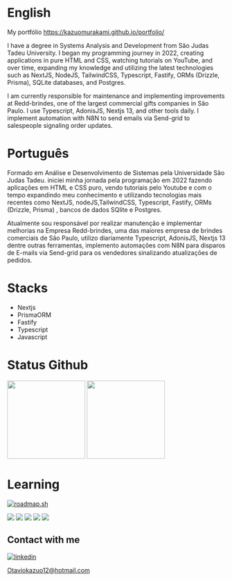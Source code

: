 # English
My portfólio <a href="[https://kazuomurakami.github.io/portfolio/](https://kazuo-portfolio.vercel.app)">[https://kazuomurakami.github.io/portfolio/ ](https://kazuo-portfolio.vercel.app)</a>

I have a degree in Systems Analysis and Development from São Judas Tadeu University.
I began my programming journey in 2022, creating applications in pure HTML and CSS, watching tutorials on YouTube, and over time, expanding my knowledge and utilizing the latest technologies such as NextJS, NodeJS, TailwindCSS, Typescript, Fastify, ORMs (Drizzle, Prisma), SQLite databases, and Postgres.

I am currently responsible for maintenance and implementing improvements at Redd-brindes, one of the largest commercial gifts companies in São Paulo. I use Typescript, AdonisJS, Nextjs 13, and other tools daily. I implement automation with N8N to send emails via Send-grid to salespeople signaling order updates.

# Português
Formado em Análise e Desenvolvimento de Sistemas pela Universidade São Judas Tadeu.
iniciei minha jornada pela programação em 2022 fazendo aplicações em HTML e CSS puro, vendo tutoriais pelo Youtube e com o tempo expandindo meu conhecimento e utilizando tecnologias mais recentes como NextJS, nodeJS,TailwindCSS, Typescript, Fastify, ORMs (Drizzle, Prisma) , bancos de dados SQlite e Postgres. 

Atualmente sou responsável por realizar manutenção e implementar melhorias na Empresa Redd-brindes, uma das maiores empresa de brindes comerciais de São Paulo, utilizo diariamente Typescript, AdonisJS, Nextjs 13 dentre outras ferramentas, implemento automações com N8N para disparos de E-mails via Send-grid para os vendedores sinalizando atualizações de pedidos.

# Stacks 

* Nextjs
* PrismaORM
* Fastify
* Typescript
* Javascript

# Status Github

<img height="180cm" src="https://github-readme-stats.vercel.app/api?username=KazuoMurakami&show_icons=true&theme=radical&count_private=true">  <img height="180cm" src="https://github-readme-stats.vercel.app/api/top-langs/?username=KazuoMurakami&layout=compact">

# Learning
[![roadmap.sh](https://roadmap.sh/card/tall/64ac28e614678473bb5f57b5?variant=dark)](https://roadmap.sh)
<div style="display= flex;">
  <img src="https://img.shields.io/badge/HTML-239120?style=for-the-badge&logo=html5&logoColor=white"/>
  <img src="https://img.shields.io/badge/CSS-239120?&style=for-the-badge&logo=css3&logoColor=white"/>
  <img src="https://img.shields.io/badge/JavaScript-F7DF1E?style=for-the-badge&logo=javascript&logoColor=black"/>
  <img src="https://img.shields.io/badge/React-20232A?style=for-the-badge&logo=react&logoColor=61DAFB"/>
  <img src="https://img.shields.io/badge/Tailwind_CSS-38B2AC?style=for-the-badge&logo=tailwind-css&logoColor=white"/>
</div>


## Contact with me

[![linkedin](https://img.shields.io/badge/LinkedIn-0077B5?style=for-the-badge&logo=linkedin&logoColor=white)](https://www.linkedin.com/in/octavio-murakami-4696561a3/)


Otaviokazuo12@hotmail.com
